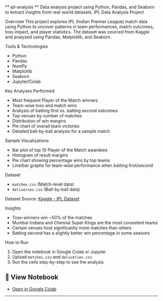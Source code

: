 ** ipl-analysis **
Data analysis project using Python, Pandas, and Seaborn to extract insights from real-world datasets.
 IPL Data Analysis Project

 Overview
This project explores IPL (Indian Premier League) match data using Python to uncover patterns in team performances, match outcomes, toss impact, and player statistics. The dataset was sourced from Kaggle and analyzed using Pandas, Matplotlib, and Seaborn.

 Tools & Technologies
- Python
- Pandas
- NumPy
- Matplotlib
- Seaborn
- Jupyter/Colab

 Key Analyses Performed
- Most frequent Player of the Match winners
- Team-wise toss and match wins
- Analysis of batting first vs. batting second outcomes
- Top venues by number of matches
- Distribution of win margins
- Pie chart of overall team victories
- Detailed ball-by-ball analysis for a sample match

 Sample Visualizations
- Bar plot of top 10 Player of the Match awardees
- Histogram of result margins
- Pie chart showing percentage wins by top teams
- Line/bar graphs for team-wise performance when batting first/second

 Dataset
- `matches.csv` (Match-level data)
- `deliveries.csv` (Ball-by-ball data)

 Dataset Source: [Kaggle - IPL Dataset](https://www.kaggle.com/datasets/patrickb1912/ipl-complete-dataset-20082020)

 Insights
- Toss-winners win ~50% of the matches
- Mumbai Indians and Chennai Super Kings are the most consistent teams
- Certain venues host significantly more matches than others
- Batting second has a slightly better win percentage in some seasons

 How to Run
1. Open the notebook in Google Colab or Jupyter
2. Upload `matches.csv` and `deliveries.csv`
3. Run the cells step-by-step to see the analysis

## 📎 View Notebook
- [Open in Google Colab](https://colab.research.google.com/drive/1ZKcE9D4owElRnaKseI19G5giDgB6sSK3#scrollTo=8--GJVHFBjkQ)

---

